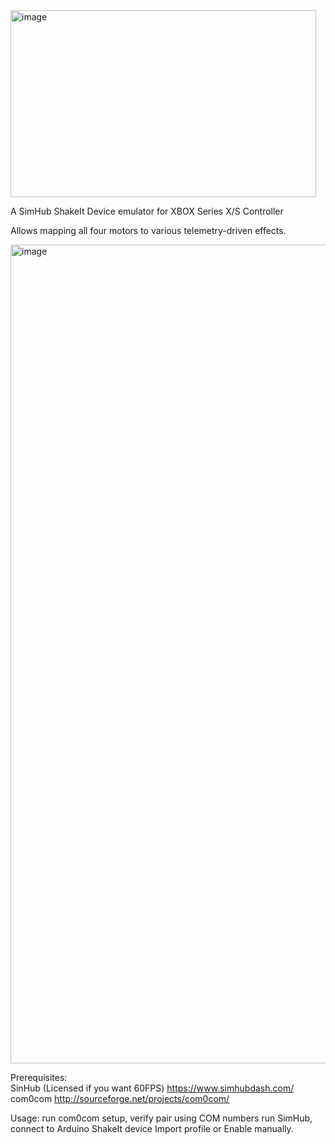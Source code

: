 <img width="489" height="299" alt="image" src="https://github.com/user-attachments/assets/9405f7eb-1259-47b4-b7ea-88aa5f8eee6a" />

A SimHub ShakeIt Device emulator for XBOX Series X/S Controller

Allows mapping all four motors to various telemetry-driven effects.

<img width="1225" height="1310" alt="image" src="https://github.com/user-attachments/assets/878f0b07-5882-4ec6-83cc-87c86a95fb90" />

Prerequisites:<br>
SinHub (Licensed if you want 60FPS) https://www.simhubdash.com/<br>
com0com http://sourceforge.net/projects/com0com/<br>

Usage:
run com0com setup, verify pair using COM numbers
run SimHub, connect to Arduino ShakeIt device Import profile or Enable manually.
